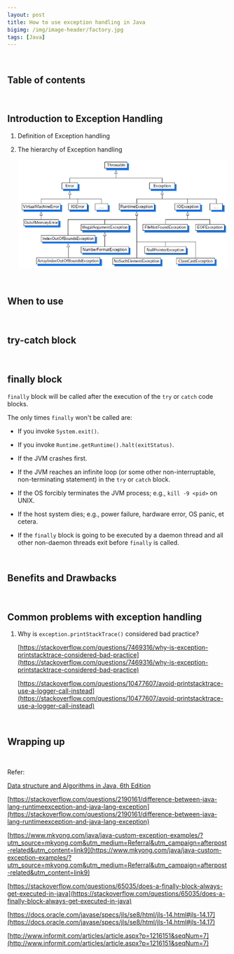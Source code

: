 ```yaml
---
layout: post
title: How to use exception handling in Java
bigimg: /img/image-header/factory.jpg
tags: [Java]
---
```




<br>

## Table of contents





<br>

## Introduction to Exception Handling

1. Definition of Exception handling



2. The hierarchy of Exception handling

    ![](../img/Java/exception-handling/hierarchy-exceptions.png)


<br>

## When to use






<br>

## try-catch block




<br>

## finally block

```finally``` block will be called after the execution of the ```try``` or ```catch``` code blocks.

The only times ```finally``` won't be called are:
- If you invoke ```System.exit()```.

- If you invoke ```Runtime.getRuntime().halt(exitStatus)```.

- If the JVM crashes first.

- If the JVM reaches an infinite loop (or some other non-interruptable, non-terminating statement) in the ```try``` or ```catch``` block.

- If the OS forcibly terminates the JVM process; e.g., ```kill -9 <pid>``` on UNIX.

- If the host system dies; e.g., power failure, hardware error, OS panic, et cetera.

- If the ``finally`` block is going to be executed by a daemon thread and all other non-daemon threads exit before ```finally``` is called.


<br>

## Benefits and Drawbacks






<br>

## Common problems with exception handling

1. Why is ```exception.printStackTrace()``` considered bad practice?

    [https://stackoverflow.com/questions/7469316/why-is-exception-printstacktrace-considered-bad-practice](https://stackoverflow.com/questions/7469316/why-is-exception-printstacktrace-considered-bad-practice)

    [https://stackoverflow.com/questions/10477607/avoid-printstacktrace-use-a-logger-call-instead](https://stackoverflow.com/questions/10477607/avoid-printstacktrace-use-a-logger-call-instead)

<br>

## Wrapping up




<br>

Refer:

[Data structure and Algorithms in Java, 6th Edition]()

[https://stackoverflow.com/questions/2190161/difference-between-java-lang-runtimeexception-and-java-lang-exception](https://stackoverflow.com/questions/2190161/difference-between-java-lang-runtimeexception-and-java-lang-exception)

[https://www.mkyong.com/java/java-custom-exception-examples/?utm_source=mkyong.com&utm_medium=Referral&utm_campaign=afterpost-related&utm_content=link9](https://www.mkyong.com/java/java-custom-exception-examples/?utm_source=mkyong.com&utm_medium=Referral&utm_campaign=afterpost-related&utm_content=link9)

[https://stackoverflow.com/questions/65035/does-a-finally-block-always-get-executed-in-java](https://stackoverflow.com/questions/65035/does-a-finally-block-always-get-executed-in-java)

[https://docs.oracle.com/javase/specs/jls/se8/html/jls-14.html#jls-14.17](https://docs.oracle.com/javase/specs/jls/se8/html/jls-14.html#jls-14.17)

[http://www.informit.com/articles/article.aspx?p=1216151&seqNum=7](http://www.informit.com/articles/article.aspx?p=1216151&seqNum=7)